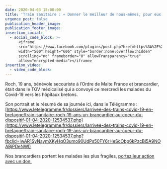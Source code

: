 ```yaml
---
date: 2020-04-03 15:00:00
title: 'Train sanitaire : « Donner le meilleur de nous-mêmes, pour eux »'
urgence_post: false
publication_header_image:
publication_footer_image:
insertion_social:
  - social_code_block: >-
      <iframe
      src="https://www.facebook.com/plugins/post.php?href=https%3A%2F%2Fwww.facebook.com%2Fordredemaltefrance%2Fposts%2F2929518900464462&width=500"
      width="500" height="606" style="border:none;overflow:hidden"
      scrolling="no" frameborder="0" allowTransparency="true"
      allow="encrypted-media"></iframe>
insertion_video:
  - video_code_block:
---
```


Roch, 19 ans, b&eacute;n&eacute;vole secouriste &agrave; l’Ordre de Malte France et brancardier, &eacute;tait dans le TGV m&eacute;dicalis&eacute; qui a convoy&eacute; ce mercredi les malades du Covid-19 vers les h&ocirc;pitaux bretons.&nbsp;

Son portrait et le r&eacute;sum&eacute; de sa journ&eacute;e ici, dans le T&eacute;l&eacute;gramme : [https://www.letelegramme.fr/dossiers/larrivee-des-trains-covid-19-en-bretagne/train-sanitaire-roch-19-ans-un-brancardier-au-coeur-du-dispositif-01-04-2020-12534537.php](https://www.letelegramme.fr/dossiers/larrivee-des-trains-covid-19-en-bretagne/train-sanitaire-roch-19-ans-un-brancardier-au-coeur-du-dispositif-01-04-2020-12534537.php?fbclid=IwAR1SyNaymXKyHqO3umo90UdPs50FY6rHeScObp6kPzcBi5A9NOABjPDeNWI)

Nos brancardiers portent les malades les plus fragiles, [portez leur action avec un don.](https://don.ordredemaltefrance.org/?cid=11&amp;reserved_code_origine=Webcovid)